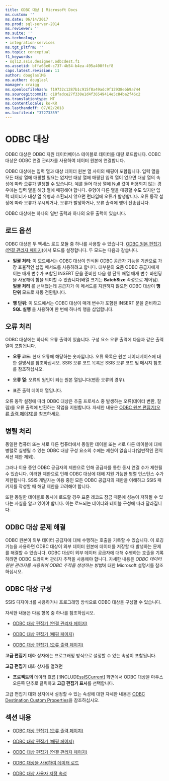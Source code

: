 ```yaml
---
title: ODBC 대상 | Microsoft Docs
ms.custom: ''
ms.date: 06/14/2017
ms.prod: sql-server-2014
ms.reviewer: ''
ms.suite: ''
ms.technology:
- integration-services
ms.tgt_pltfrm: ''
ms.topic: conceptual
f1_keywords:
- sql12.ssis.designer.odbcdest.f1
ms.assetid: bffa63e0-c737-4b54-b4ea-495a400ffcf8
caps.latest.revision: 11
author: douglaslMS
ms.author: douglasl
manager: craigg
ms.openlocfilehash: f19732c1287b1c915f8a49adc9f12938ebb9a744
ms.sourcegitcommit: c18fadce27f330e1d4f36549414e5c84ba2f46c2
ms.translationtype: MT
ms.contentlocale: ko-KR
ms.lasthandoff: 07/02/2018
ms.locfileid: "37273359"
---
```

# <a name="odbc-destination"></a>ODBC 대상
  ODBC 대상은 ODBC 지원 데이터베이스 테이블로 데이터를 대량 로드합니다. ODBC 대상은 ODBC 연결 관리자를 사용하여 데이터 원본에 연결합니다.  
  
 ODBC 대상에는 입력 열과 대상 데이터 원본 열 사이의 매핑이 포함됩니다. 입력 열을 모든 대상 열에 매핑할 필요는 없지만 대상 열에 매핑된 입력 열이 없으면 대상 열의 속성에 따라 오류가 발생할 수 있습니다. 예를 들어 대상 열에 Null 값이 허용되지 않는 경우에는 입력 열을 해당 열에 매핑해야 합니다. 유형이 다른 열을 매핑할 수도 있지만 입력 데이터가 대상 열 유형과 호환되지 않으면 런타임에 오류가 발생합니다. 오류 동작 설정에 따라 오류가 무시되거나, 오류가 발생하거나, 오류 출력에 행이 전송됩니다.  
  
 ODBC 대상에는 하나의 일반 출력과 하나의 오류 출력이 있습니다.  
  
##  <a name="BKMK_odbcdestination_loadoptions"></a> 로드 옵션  
 ODBC 대상은 두 액세스 로드 모듈 중 하나를 사용할 수 있습니다. [ODBC 원본 편집기&#40;연결 관리자 페이지&#41;](../odbc-source-editor-connection-manager-page.md)에서 모드를 설정합니다. 두 모드는 다음과 같습니다.  
  
-   **일괄 처리**: 이 모드에서는 ODBC 대상이 인식된 ODBC 공급자 기능을 기반으로 가장 효율적인 삽입 메서드를 사용하려고 합니다. 대부분의 요즘 ODBC 공급자에게 이는 매개 변수가 포함된 INSERT 문을 준비한 다음 행 단위 배열 매개 변수 바인딩을 사용해야 함을 의미할 수 있습니다(배열 크기는 **BatchSize** 속성으로 제어됨). **일괄 처리** 를 선택했는데 공급자가 이 메서드를 지원하지 않으면 ODBC 대상이 **행 단위** 모드로 자동 전환됩니다.  
  
-   **행 단위**: 이 모드에서는 ODBC 대상이 매개 변수가 포함된 INSERT 문을 준비하고 **SQL 실행** 을 사용하여 한 번에 하나씩 행을 삽입합니다.  
  
## <a name="error-handling"></a>오류 처리  
 ODBC 대상에는 하나의 오류 출력이 있습니다. 구성 요소 오류 출력에 다음과 같은 출력 열이 포함됩니다.  
  
-   **오류 코드**: 현재 오류에 해당하는 숫자입니다. 오류 목록은 원본 데이터베이스에 대한 설명서를 참조하십시오. SSIS 오류 코드 목록은 SSIS 오류 코드 및 메시지 참조를 참조하십시오.  
  
-   **오류 열**: 오류의 원인이 되는 원본 열입니다(변환 오류의 경우).  
  
-   표준 출력 데이터 열입니다.  
  
 오류 동작 설정에 따라 ODBC 대상은 추출 프로세스 중 발생하는 오류(데이터 변환, 잘림)를 오류 출력에 반환하는 작업을 지원합니다. 자세한 내용은 [ODBC 원본 편집기&#40;오류 출력 페이지&#41;](../odbc-source-editor-error-output-page.md)를 참조하세요.  
  
## <a name="parallelism"></a>병렬 처리  
 동일한 컴퓨터 또는 서로 다른 컴퓨터에서 동일한 테이블 또는 서로 다른 테이블에 대해 병렬로 실행될 수 있는 ODBC 대상 구성 요소의 수에는 제한이 없습니다(일반적인 전역 세션 제한 제외).  
  
 그러나 이용 중인 ODBC 공급자의 제한으로 인해 공급자를 통한 동시 연결 수가 제한될 수 있습니다. 이러한 제한으로 인해 ODBC 대상에 대해 지원 가능한 병렬 인스턴스 수가 제한됩니다. SSIS 개발자는 이용 중인 모든 ODBC 공급자의 제한을 이해하고 SSIS 패키지를 작성할 때 해당 제한을 고려해야 합니다.  
  
 또한 동일한 테이블로 동시에 로드할 경우 표준 레코드 잠금 때문에 성능이 저하될 수 있다는 사실을 알고 있어야 합니다. 이는 로드되는 데이터와 테이블 구성에 따라 달라집니다.  
  
## <a name="troubleshooting-the-odbc-destination"></a>ODBC 대상 문제 해결  
 ODBC 원본이 외부 데이터 공급자에 대해 수행하는 호출을 기록할 수 있습니다. 이 로깅 기능을 사용하면 ODBC 대상이 외부 데이터 원본에 데이터를 저장할 때 발생하는 문제를 해결할 수 있습니다. ODBC 대상이 외부 데이터 공급자에 대해 수행하는 호출을 기록하려면 ODBC 드라이버 관리자 추적을 사용해야 합니다. 자세한 내용은 *ODBC 데이터 원본 관리자를 사용하여 ODBC 추적을 생성하는 방법*에 대한 Microsoft 설명서를 참조하십시오.  
  
## <a name="configuring-the-odbc-destination"></a>ODBC 대상 구성  
 SSIS 디자이너를 사용하거나 프로그래밍 방식으로 ODBC 대상을 구성할 수 있습니다.  
  
 자세한 내용은 다음 항목 중 하나를 참조하십시오.  
  
-   [ODBC 대상 편집기 &#40;연결 관리자 페이지&#41;](../odbc-destination-editor-connection-manager-page.md)  
  
-   [ODBC 대상 편집기 &#40;매핑 페이지&#41;](../odbc-destination-editor-mappings-page.md)  
  
-   [ODBC 대상 편집기 &#40;오류 출력 페이지&#41;](../odbc-destination-editor-error-output-page.md)  
  
 **고급 편집기** 대화 상자에는 프로그래밍 방식으로 설정할 수 있는 속성이 포함됩니다.  
  
 **고급 편집기** 대화 상자를 열려면  
  
-   **프로젝트의** 데이터 흐름 [!INCLUDE[ssISCurrent](../../includes/ssiscurrent-md.md)] 화면에서 ODBC 대상을 마우스 오른쪽 단추로 클릭하고 **고급 편집기 표시**를 선택합니다.  
  
 고급 편집기 대화 상자에서 설정할 수 있는 속성에 대한 자세한 내용은 [ODBC Destination Custom Properties](odbc-destination-custom-properties.md)을 참조하십시오.  
  
## <a name="in-this-section"></a>섹션 내용  
  
-   [ODBC 대상 편집기 &#40;오류 출력 페이지&#41;](../odbc-destination-editor-error-output-page.md)  
  
-   [ODBC 대상 편집기 &#40;매핑 페이지&#41;](../odbc-destination-editor-mappings-page.md)  
  
-   [ODBC 대상 편집기 &#40;연결 관리자 페이지&#41;](../odbc-destination-editor-connection-manager-page.md)  
  
-   [ODBC 대상을 사용하여 데이터 로드](odbc-destination.md)  
  
-   [ODBC 대상 사용자 지정 속성](odbc-destination-custom-properties.md)  
  
  
